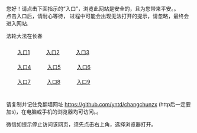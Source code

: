 您好！请点击下面指示的“入口”，浏览此网站是安全的，且为您带来平安。。 <br/>
点击入口后，请耐心等待， 过程中可能会出现无法打开的提示，请忽略，最终会进入网站. </br>

法轮大法在长春<br/>
<div style="padding:10px"><a style="margin:20px" target="_blank" href="https://d2ojied78oebi2.cloudfront.net/2Qpsp?ataciyuj" id="ccLink1" rel="nofollow">入口1</a> <a target="_blank" style="margin:20px" href="https://d2qmfwpn8ztzms.cloudfront.net/2Qpsp?lhgwdvjk" id="ccLink2" rel="nofollow">入口2</a> <a style="margin:20px" target="_blank" href="https://d1753l9yn1sby3.cloudfront.net/2Qpsp?buoxkar" id="ccLink3" rel="nofollow">入口3</a></div>

<div style="padding:10px" ><a style="margin:20px" target="_blank" href="https://d2ojied78oebi2.cloudfront.net/2Qpsp?ataciyuj" id="ccLink4" rel="nofollow">入口4</a> <a style="margin:20px" href="https://d2qmfwpn8ztzms.cloudfront.net/2Qpsp?lhgwdvjk" target="_blank" id="ccLink5" rel="nofollow">入口5</a> <a style="margin:20px" href="https://d1753l9yn1sby3.cloudfront.net/2Qpsp?buoxkar" target="_blank" id="ccLink6" rel="nofollow">入口6</a></div>

<div style="padding:10px"><a style="margin:20px" target="_blank" href="https://d2ojied78oebi2.cloudfront.net/2Qpsp?ataciyuj" id="ccLink7" rel="nofollow">入口7</a> <a style="margin:20px" href="https://d2qmfwpn8ztzms.cloudfront.net/2Qpsp?lhgwdvjk" target="_blank" id="ccLink8" rel="nofollow">入口8</a> <a style="margin:20px" target="_blank" href="https://d1753l9yn1sby3.cloudfront.net/2Qpsp?buoxkar" id="ccLink9" rel="nofollow">入口9</a></div>

<br/>



请复制并记住免翻墙网址 https://github.com/yntd/changchunzx (http后一定要加s)，在电脑或手机的浏览器均可访问。。<br/>

微信如提示停止访问该网页，须先点击右上角，选择浏览器打开。

